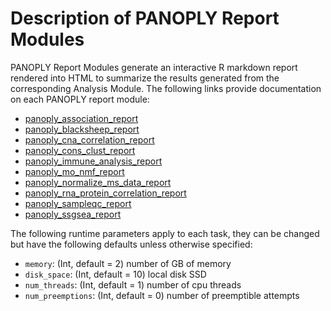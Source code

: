 # Description of PANOPLY Report Modules

PANOPLY Report Modules generate an interactive R markdown report rendered into HTML to summarize the results generated from the corresponding Analysis Module. The following links provide documentation on each PANOPLY report module:

* [panoply_association_report](./Report-Modules%3A-panoply_association_report)
* [panoply_blacksheep_report](./Report-Modules%3A-panoply_blacksheep_report)
* [panoply_cna_correlation_report](./Report-Modules%3A-panoply_cna_correlation_report)
* [panoply_cons_clust_report](./Report-Modules%3A-panoply_cons_clust_report)
* [panoply_immune_analysis_report](./Report-Modules%3A-panoply_immune_analysis_report)
* [panoply_mo_nmf_report](./Report-Modules%3A-panoply_mo_nmf_report)
* [panoply_normalize_ms_data_report](./Report-Modules%3A-panoply_normalize_ms_data_report)
* [panoply_rna_protein_correlation_report](./Report-Modules%3A-panoply_rna_protein_correlation_report)
* [panoply_sampleqc_report](./Report-Modules%3A-panoply_sampleqc_report)
* [panoply_ssgsea_report](./Report-Modules%3A-panoply_ssgsea_report)

The following runtime parameters apply to each task, they can be changed but have the following defaults unless otherwise specified:

* ```memory```: (Int, default = 2) number of GB of memory
* ```disk_space```: (Int, default = 10) local disk SSD
* ```num_threads```: (Int, default = 1) number of cpu threads
* ```num_preemptions```: (Int, default = 0) number of preemptible attempts